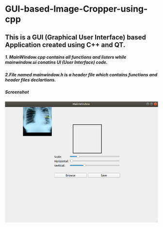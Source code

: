 # GUI-based-Image-Cropper-using-cpp

## This is a GUI (Graphical User Interface) based Application created using C++ and QT. 
##### 1. MainWindow.cpp contains all functions and listers while mainwindow.ui conatins UI (User Interface) code.
##### 2.File named mainwindow.h is a header file which contains functions and header files declartions.
##### Screenshot
![Screenshot](/screenshot/ss.png)

